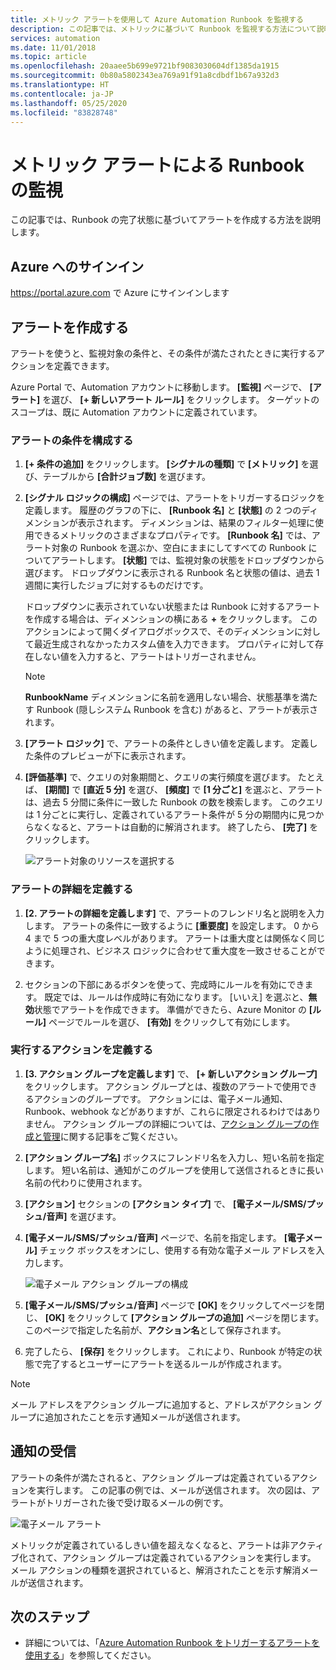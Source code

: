 ```yaml
---
title: メトリック アラートを使用して Azure Automation Runbook を監視する
description: この記事では、メトリックに基づいて Runbook を監視する方法について説明します。
services: automation
ms.date: 11/01/2018
ms.topic: article
ms.openlocfilehash: 20aaee5b699e9721bf9083030604df1385da1915
ms.sourcegitcommit: 0b80a5802343ea769a91f91a8cdbdf1b67a932d3
ms.translationtype: HT
ms.contentlocale: ja-JP
ms.lasthandoff: 05/25/2020
ms.locfileid: "83828748"
---
```

# <a name="monitor-runbooks-with-metric-alerts"></a>メトリック アラートによる Runbook の監視

この記事では、Runbook の完了状態に基づいてアラートを作成する方法を説明します。

## <a name="sign-in-to-azure"></a>Azure へのサインイン

https://portal.azure.com で Azure にサインインします

## <a name="create-alert"></a>アラートを作成する

アラートを使うと、監視対象の条件と、その条件が満たされたときに実行するアクションを定義できます。

Azure Portal で、Automation アカウントに移動します。 **[監視]** ページで、 **[アラート]** を選び、 **[+ 新しいアラート ルール]** をクリックします。 ターゲットのスコープは、既に Automation アカウントに定義されています。

### <a name="configure-alert-criteria"></a>アラートの条件を構成する

1. **[+ 条件の追加]** をクリックします。 **[シグナルの種類]** で **[メトリック]** を選び、テーブルから **[合計ジョブ数]** を選びます。

2. **[シグナル ロジックの構成]** ページでは、アラートをトリガーするロジックを定義します。 履歴のグラフの下に、 **[Runbook 名]** と **[状態]** の 2 つのディメンションが表示されます。 ディメンションは、結果のフィルター処理に使用できるメトリックのさまざまなプロパティです。 **[Runbook 名]** では、アラート対象の Runbook を選ぶか、空白にままにしてすべての Runbook についてアラートします。 **[状態]** では、監視対象の状態をドロップダウンから選びます。 ドロップダウンに表示される Runbook 名と状態の値は、過去 1 週間に実行したジョブに対するものだけです。

   ドロップダウンに表示されていない状態または Runbook に対するアラートを作成する場合は、ディメンションの横にある **\+** をクリックします。 このアクションによって開くダイアログボックスで、そのディメンションに対して最近生成されなかったカスタム値を入力できます。 プロパティに対して存在しない値を入力すると、アラートはトリガーされません。

   > [!NOTE]
   > **RunbookName** ディメンションに名前を適用しない場合、状態基準を満たす Runbook (隠しシステム Runbook を含む) があると、アラートが表示されます。

3. **[アラート ロジック]** で、アラートの条件としきい値を定義します。 定義した条件のプレビューが下に表示されます。

4. **[評価基準]** で、クエリの対象期間と、クエリの実行頻度を選びます。 たとえば、 **[期間]** で **[直近 5 分]** を選び、 **[頻度]** で **[1 分ごと]** を選ぶと、アラートは、過去 5 分間に条件に一致した Runbook の数を検索します。 このクエリは 1 分ごとに実行し、定義されているアラート条件が 5 分の期間内に見つからなくなると、アラートは自動的に解消されます。 終了したら、 **[完了]** をクリックします。

   ![アラート対象のリソースを選択する](./media/automation-alert-activity-log/configure-signal-logic.png)

### <a name="define-alert-details"></a>アラートの詳細を定義する

1. **[2. アラートの詳細を定義します]** で、アラートのフレンドリ名と説明を入力します。 アラートの条件に一致するように **[重要度]** を設定します。 0 から 4 まで 5 つの重大度レベルがあります。 アラートは重大度とは関係なく同じように処理され、ビジネス ロジックに合わせて重大度を一致させることができます。

1. セクションの下部にあるボタンを使って、完成時にルールを有効にできます。 既定では、ルールは作成時に有効になります。 [いいえ] を選ぶと、**無効**状態でアラートを作成できます。 準備ができたら、Azure Monitor の **[ルール]** ページでルールを選び、 **[有効]** をクリックして有効にします。

### <a name="define-the-action-to-take"></a>実行するアクションを定義する

1. **[3. アクション グループを定義します]** で、 **[+ 新しいアクション グループ]** をクリックします。 アクション グループとは、複数のアラートで使用できるアクションのグループです。 アクションには、電子メール通知、Runbook、webhook などがありますが、これらに限定されるわけではありません。 アクション グループの詳細については、[アクション グループの作成と管理](../azure-monitor/platform/action-groups.md)に関する記事をご覧ください。

1. **[アクション グループ名]** ボックスにフレンドリ名を入力し、短い名前を指定します。 短い名前は、通知がこのグループを使用して送信されるときに長い名前の代わりに使用されます。

1. **[アクション]** セクションの **[アクション タイプ]** で、 **[電子メール/SMS/プッシュ/音声]** を選びます。

1. **[電子メール/SMS/プッシュ/音声]** ページで、名前を指定します。 **[電子メール]** チェック ボックスをオンにし、使用する有効な電子メール アドレスを入力します。

   ![電子メール アクション グループの構成](./media/automation-alert-activity-log/add-action-group.png)

1. **[電子メール/SMS/プッシュ/音声]** ページで **[OK]** をクリックしてページを閉じ、 **[OK]** をクリックして **[アクション グループの追加]** ページを閉じます。 このページで指定した名前が、**アクション名**として保存されます。

1. 完了したら、 **[保存]** をクリックします。 これにより、Runbook が特定の状態で完了するとユーザーにアラートを送るルールが作成されます。

> [!NOTE]
> メール アドレスをアクション グループに追加すると、アドレスがアクション グループに追加されたことを示す通知メールが送信されます。

## <a name="receive-notification"></a>通知の受信

アラートの条件が満たされると、アクション グループは定義されているアクションを実行します。 この記事の例では、メールが送信されます。 次の図は、アラートがトリガーされた後で受け取るメールの例です。

![電子メール アラート](./media/automation-alert-activity-log/alert-email.png)

メトリックが定義されているしきい値を超えなくなると、アラートは非アクティブ化されて、アクション グループは定義されているアクションを実行します。 メール アクションの種類を選択されていると、解消されたことを示す解消メールが送信されます。

## <a name="next-steps"></a>次のステップ

* 詳細については、「[Azure Automation Runbook をトリガーするアラートを使用する](automation-create-alert-triggered-runbook.md)」を参照してください。
